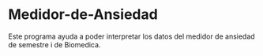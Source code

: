 # Medidor-de-Ansiedad
Este programa ayuda a poder interpretar los datos del medidor de ansiedad de semestre i de Biomedica.
